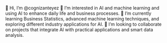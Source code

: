 👋 Hi, I’m @cognizanteyez
👀 I’m interested in AI and machine learning and using AI to enhance daily life and business processes.
🌱 I’m currently learning Business Statistics, advanced machine learning techniques, and exploring different industry applications for AI.
💞️ I’m looking to collaborate on projects that integrate AI with practical applications and smart data analysis.
<!---
cognizanteyez/cognizanteyez is a ✨ special ✨ repository because its `README.md` (this file) appears on your GitHub profile.
You can click the Preview link to take a look at your changes.
--->
